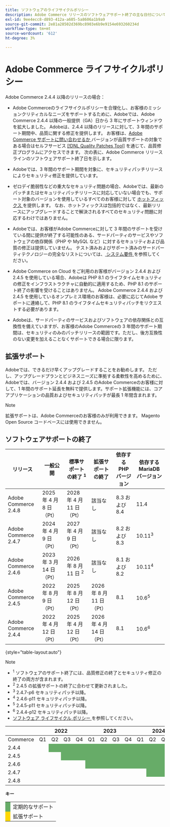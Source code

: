 ```yaml
---
title: ソフトウェアのライフサイクルポリシー
description: Adobe Commerce リリースのソフトウェアサポート終了の主な日付について説明します。
exl-id: 9ee4ecc8-d893-412a-a605-5a8606a1b9a9
source-git-commit: 2e81a28502d369bc8903e6b9e9154e693260234d
workflow-type: tm+mt
source-wordcount: '612'
ht-degree: 3%

---
```



# Adobe Commerce ライフサイクルポリシー

Adobe Commerce 2.4.4 以降のリリースの場合：

- Adobe Commerceのライフサイクルポリシーを合理化し、お客様のミッションクリティカルなニーズをサポートするために、Adobeでは、Adobe Commerce 2.4.4 以降の一般提供（GA）日から 3 年にサポートウィンドウを拡大しました。 Adobeは、2.4.4 以降のリリースに対して、3 年間のサポート期間中、品質に関する修正を提供します。 お客様は、[Adobe Commerce サポートに問い合わせるか ](https://experienceleague.adobe.com/ja/docs/commerce-knowledge-base/kb/help-center-guide/magento-help-center-user-guide) バージョンが品質サポートの対象である場合はセルフサービス [[!DNL Quality Patches Tool]](https://experienceleague.adobe.com/tools/commerce-quality-patches/index.html?lang=ja) を通じて、品質修正プログラムにアクセスできます。 次の表に、Adobe Commerce リリースラインのソフトウェアサポート終了日を示します。

- Adobeでは、3 年間のサポート期間を対象に、セキュリティパッチリリースによりセキュリティ修正を提供しています。

- ゼロデイ脆弱性などの重大なセキュリティ問題の場合、Adobeでは、最新のパッチまたはセキュリティパッチリリースに対応していない場合でも、サポート対象のバージョンを使用しているすべてのお客様に対して [ ホットフィックス ](https://support.magento.com/hc/en-us/sections/360003869892-Known-issues-patches-attached-) を提供します。 なお、ホットフィックスは包括的ではなく、最新リリースにアップグレードすることで解決されるすべてのセキュリティ問題に対応するわけではありません。

- Adobeでは、お客様がAdobe Commerceに対して 3 年間のサポートを受けている間に提供が終了する可能性のある、サードパーティのサービスやソフトウェアの依存関係（PHP や MySQL など）に対するセキュリティおよび品質の修正は提供していません。 テスト済みおよびサポート済みのサードパーティテクノロジーの完全なリストについては、[ システム要件 ](../installation/system-requirements.md) を参照してください。

- Adobe Commerce on Cloud をご利用のお客様がバージョン 2.4.4 および 2.4.5 を使用している場合、Adobeは PHP 8.1 のライフタイムセキュリティの修正をインフラストラクチャに自動的に適用するため、PHP 8.1 のサポート終了の影響を受けることはありません。 Adobe Commerce 2.4.4 および 2.4.5 を使用しているオンプレミス環境のお客様は、必要に応じてAdobe サポートに連絡して、PHP 8.1 のライフタイムセキュリティパッチをリクエストする必要があります。

- Adobeは、サードパーティのサービスおよびソフトウェアの依存関係との互換性を備えていますが、お客様のAdobe Commerceの 3 年間のサポート期間は、セキュリティのみのパッチリリースの範囲です。ただし、後方互換性のない変更を加えることなくサポートできる場合に限ります。

## 拡張サポート

Adobeでは、できるだけ早くアップグレードすることをお勧めします。 ただし、アップグレードプランとビジネスニーズに準拠する柔軟性を高めるために、Adobeでは、バージョン 2.4.4 および 2.4.5 のAdobe Commerceのお客様に対して、1 年間のサポート延長を無料で提供します。サポート拡張機能には、コアアプリケーションの品質およびセキュリティパッチが最長 1 年間含まれます。

>[!NOTE]
>
>拡張サポートは、Adobe Commerceのお客様のみが利用できます。 Magento Open Source コードベースには使用できません。

## ソフトウェアサポートの終了

| リリース | 一般公開 | 標準サポートの終了 <sup>1</sup> | 拡張サポートの終了 | 依存する PHP バージョン | 依存する MariaDB バージョン |
|----------------------|----------------------|------------------------------------|-------------------------|-----------------------|---------------------------|
| Adobe Commerce 2.4.8 | 2025 年 4 月 8 日（Pt） | 2028 年 4 月 11 日（Pt） | 該当なし | 8.3 および 8.4 | 11.4 |
| Adobe Commerce 2.4.7 | 2024 年 4 月 9 日（Pt） | 2027 年 4 月 9 日（Pt） | 該当なし | 8.2 および 8.3 | 10.11<sup>3</sup> |
| Adobe Commerce 2.4.6 | 2023 年 3 月 14 日（Pt） | 2026 年 8 月 11 日 <sup>2</sup> | 該当なし | 8.1 および 8.2 | 10.11<sup>4</sup> |
| Adobe Commerce 2.4.5 | 2022 年 8 月 9 日（Pt） | 2025 年 8 月 12 日（Pt） | 2026 年 8 月 11 日（Pt） | 8.1 | 10.6<sup>5</sup> |
| Adobe Commerce 2.4.4 | 2022 年 4 月 12 日（Pt） | 2025 年 4 月 12 日（Pt） | 2026 年 4 月 14 日（Pt） | 8.1 | 10.6<sup>6</sup> |

{style="table-layout:auto"}

>[!NOTE]
>
>- <sup>1</sup> ソフトウェアのサポート終了には、品質修正の終了とセキュリティ修正の終了の両方が含まれます。
>- <sup>2</sup> 2.4.5 の拡張サポートの終了に合わせて更新されました。
>- <sup>3</sup> 2.4.7-p6 セキュリティパッチ以降。
>- <sup>4</sup> 2.4.6-p11 セキュリティパッチ以降。
>- <sup>5</sup> 2.4.5-p11 セキュリティパッチ以降。
>- <sup>6</sup> 2.4.4-p12 セキュリティパッチ以降。
>- [ ソフトウェア ライフサイクル ポリシー ](https://www.adobe.com/content/dam/cc/en/legal/terms/enterprise/pdfs/Adobe-Commerce-Software-Lifecycle-Policy.pdf) を参照してください。

<table style="table-layout:auto">
<thead>
  <tr>
    <th colspan="1"></th>
    <th colspan="4">2022</th>
    <th colspan="4">2023</th>
    <th colspan="4">2024</th>
    <th colspan="4">2025</th>
    <th colspan="4">2026</th>
    <th colspan="4">2027</th>
    <th colspan="4">2028</th>
  </tr>
</thead>
<tbody>
  <tr>
    <td>Commerce</td>
    <td>Q1</td>
    <td>Q2</td>
    <td>Q3</td>
    <td>Q4</td>
    <td>Q1</td>
    <td>Q2</td>
    <td>Q3</td>
    <td>Q4</td>
    <td>Q1</td>
    <td>Q2</td>
    <td>Q3</td>
    <td>Q4</td>
    <td>Q1</td>
    <td>Q2</td>
    <td>Q3</td>
    <td>Q4</td>
    <td>Q1</td>
    <td>Q2</td>
    <td>Q3</td>
    <td>Q4</td>
    <td>Q1</td>
    <td>Q2</td>
    <td>Q3</td>
    <td>Q4</td>
    <td>Q1</td>
    <td>Q2</td>
    <td>Q3</td>
    <td>Q4</td>
  </tr>
  <tr>
    <td>2.4.4</td>
    <td></td>
    <td colspan="13" style="background-color:#67ac68;"></td>
    <td colspan="4" style="background-color:#ffd700;"></td>
    <td colspan="10"></td>
  </tr>
  <tr>
    <td>2.4.5</td>
    <td colspan="2"></td>
    <td colspan="13" style="background-color:#67ac68;"></td>
    <td colspan="4" style="background-color:#ffd700;"></td>
    <td colspan="9"></td>
  </tr>
  <tr>
    <td>2.4.6</td>
    <td colspan="4"></td>
    <td colspan="15" style="background-color:#67ac68;"></td>
    <td colspan="10"></td>
  </tr>
  <tr>
    <td>2.4.7</td>
    <td colspan="9"></td>
    <td colspan="13" style="background-color:#67ac68;"></td>
    <td colspan="6"></td>
  </tr>
  <tr>
    <td>2.4.8</td>
    <td colspan="13"></td>
    <td colspan="13" style="background-color:#67ac68;"></td>
    <td colspan="2"></td>
  </tr>
</tbody>
</table>

**キー**

<table style="table-layout:auto">
 <tbody>
  <tr>
   <td style="background-color:#67ac68;"></td>
   <td>定期的なサポート</td>
  </tr>
  <tr>
   <td style="background-color:#ffd700;"></td>
   <td>拡張サポート</td>
  </tr>
 </tbody>
</table>
